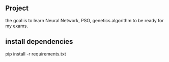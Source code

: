 ## Project
the goal is to learn Neural Network, PSO, genetics algorithm to be ready for my exams.


## install dependencies

pip install -r requirements.txt 